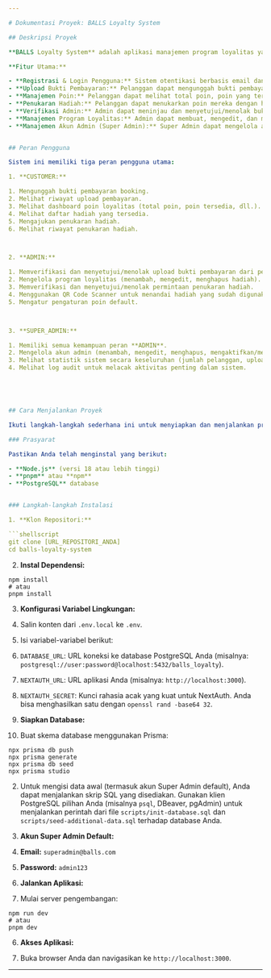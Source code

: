 ```yaml
---

# Dokumentasi Proyek: BALLS Loyalty System

## Deskripsi Proyek

**BALLS Loyalty System** adalah aplikasi manajemen program loyalitas yang dirancang untuk Borneo Anfield Stadium. Sistem ini memungkinkan pelanggan untuk mengumpulkan poin loyalitas dari setiap pemesanan lapangan dan menukarkannya dengan berbagai hadiah menarik. Aplikasi ini juga menyediakan antarmuka admin untuk verifikasi pembayaran, pengelolaan hadiah, dan persetujuan penukaran, serta antarmuka super admin untuk manajemen pengguna dan pemantauan sistem.

**Fitur Utama:**

- **Registrasi & Login Pengguna:** Sistem otentikasi berbasis email dan password.
- **Upload Bukti Pembayaran:** Pelanggan dapat mengunggah bukti pembayaran booking untuk mendapatkan poin.
- **Manajemen Poin:** Pelanggan dapat melihat total poin, poin yang tersedia, dan riwayat transaksi poin.
- **Penukaran Hadiah:** Pelanggan dapat menukarkan poin mereka dengan hadiah yang tersedia, dengan proses persetujuan admin.
- **Verifikasi Admin:** Admin dapat meninjau dan menyetujui/menolak bukti pembayaran dan permintaan penukaran hadiah.
- **Manajemen Program Loyalitas:** Admin dapat membuat, mengedit, dan menghapus program hadiah.
- **Manajemen Akun Admin (Super Admin):** Super Admin dapat mengelola akun admin dan memantau statistik sistem serta log audit.


## Peran Pengguna

Sistem ini memiliki tiga peran pengguna utama:

1. **CUSTOMER:**

1. Mengunggah bukti pembayaran booking.
2. Melihat riwayat upload pembayaran.
3. Melihat dashboard poin loyalitas (total poin, poin tersedia, dll.).
4. Melihat daftar hadiah yang tersedia.
5. Mengajukan penukaran hadiah.
6. Melihat riwayat penukaran hadiah.



2. **ADMIN:**

1. Memverifikasi dan menyetujui/menolak upload bukti pembayaran dari pelanggan.
2. Mengelola program loyalitas (menambah, mengedit, menghapus hadiah).
3. Memverifikasi dan menyetujui/menolak permintaan penukaran hadiah.
4. Menggunakan QR Code Scanner untuk menandai hadiah yang sudah digunakan.
5. Mengatur pengaturan poin default.



3. **SUPER_ADMIN:**

1. Memiliki semua kemampuan peran **ADMIN**.
2. Mengelola akun admin (menambah, mengedit, menghapus, mengaktifkan/menonaktifkan).
3. Melihat statistik sistem secara keseluruhan (jumlah pelanggan, upload, penukaran, dll.).
4. Melihat log audit untuk melacak aktivitas penting dalam sistem.





## Cara Menjalankan Proyek

Ikuti langkah-langkah sederhana ini untuk menyiapkan dan menjalankan proyek di lingkungan lokal Anda:

### Prasyarat

Pastikan Anda telah menginstal yang berikut:

- **Node.js** (versi 18 atau lebih tinggi)
- **pnpm** atau **npm**
- **PostgreSQL** database


### Langkah-langkah Instalasi

1. **Klon Repositori:**

```shellscript
git clone [URL_REPOSITORI_ANDA]
cd balls-loyalty-system
```


2. **Instal Dependensi:**

```shellscript
npm install
# atau
pnpm install
```


3. **Konfigurasi Variabel Lingkungan:**

1. Salin konten dari `.env.local` ke `.env`.
2. Isi variabel-variabel berikut:

1. `DATABASE_URL`: URL koneksi ke database PostgreSQL Anda (misalnya: `postgresql://user:password@localhost:5432/balls_loyalty`).
2. `NEXTAUTH_URL`: URL aplikasi Anda (misalnya: `http://localhost:3000`).
3. `NEXTAUTH_SECRET`: Kunci rahasia acak yang kuat untuk NextAuth. Anda bisa menghasilkan satu dengan `openssl rand -base64 32`.






4. **Siapkan Database:**

1. Buat skema database menggunakan Prisma:

```shellscript
npx prisma db push
npx prisma generate
npx prisma db seed
npx prisma studio
```


2. Untuk mengisi data awal (termasuk akun Super Admin default), Anda dapat menjalankan skrip SQL yang disediakan. Gunakan klien PostgreSQL pilihan Anda (misalnya `psql`, DBeaver, pgAdmin) untuk menjalankan perintah dari file `scripts/init-database.sql` dan `scripts/seed-additional-data.sql` terhadap database Anda.

1. **Akun Super Admin Default:**

1. **Email:** `superadmin@balls.com`
2. **Password:** `admin123`









5. **Jalankan Aplikasi:**

1. Mulai server pengembangan:

```shellscript
npm run dev
# atau
pnpm dev
```





6. **Akses Aplikasi:**

1. Buka browser Anda dan navigasikan ke `http://localhost:3000`.





---
```

